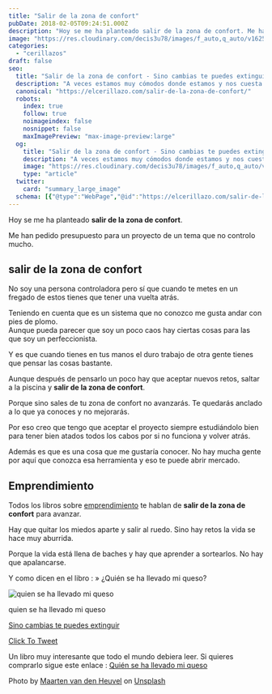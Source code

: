 ```yaml
---
title: "Salir de la zona de confort"
pubDate: 2018-02-05T09:24:51.000Z
description: "Hoy se me ha planteado salir de la zona de confort. Me han pedido presupuesto para un proyecto de un tema que no controlo mucho."
image: "https://res.cloudinary.com/decis3u78/images/f_auto,q_auto/v1625696783/salir_de_la_zona_de_confort_zfvm4o_639d7ca4_6391ff6d/salir_de_la_zona_de_confort_zfvm4o_639d7ca4_6391ff6d.jpg?_i=AA"
categories:
  - "cerillazos"
draft: false
seo:
  title: "Salir de la zona de confort - Sino cambias te puedes extinguir"
  description: "A veces estamos muy cómodos donde estamos y nos cuesta salir de la zona de confort. Pero hay que ponerle un poco de riesgo a la vida sino puede ser muy aburrida. A veces hay que saltar a la piscina y ver que te depara el futuro. Porque Sino cambias te puedes extinguir"
  canonical: "https://elcerillazo.com/salir-de-la-zona-de-confort/"
  robots:
    index: true
    follow: true
    noimageindex: false
    nosnippet: false
    maxImagePreview: "max-image-preview:large"
  og:
    title: "Salir de la zona de confort - Sino cambias te puedes extinguir"
    description: "A veces estamos muy cómodos donde estamos y nos cuesta salir de la zona de confort. Pero hay que ponerle un poco de riesgo a la vida sino puede ser muy aburrida. A veces hay que saltar a la piscina y ver que te depara el futuro. Porque Sino cambias te puedes extinguir"
    image: "https://res.cloudinary.com/decis3u78/images/f_auto,q_auto/v1625696783/salir_de_la_zona_de_confort_zfvm4o_639d7ca4_6391ff6d/salir_de_la_zona_de_confort_zfvm4o_639d7ca4_6391ff6d.jpg?_i=AA"
    type: "article"
  twitter:
    card: "summary_large_image"
  schema: [{"@type":"WebPage","@id":"https://elcerillazo.com/salir-de-la-zona-de-confort/","url":"https://elcerillazo.com/salir-de-la-zona-de-confort/","name":"Salir de la zona de confort - Sino cambias te puedes extinguir","isPartOf":{"@id":"https://elcerillazo.com/#website"},"primaryImageOfPage":{"@id":"https://elcerillazo.com/salir-de-la-zona-de-confort/#primaryimage"},"image":{"@id":"https://elcerillazo.com/salir-de-la-zona-de-confort/#primaryimage"},"thumbnailUrl":"https://res.cloudinary.com/decis3u78/images/f_auto,q_auto/v1625696783/salir_de_la_zona_de_confort_zfvm4o_639d7ca4_6391ff6d/salir_de_la_zona_de_confort_zfvm4o_639d7ca4_6391ff6d.jpg?_i=AA","datePublished":"2018-02-05T10:24:51+00:00","dateModified":"2020-08-12T16:42:35+00:00","author":{"@id":"https://elcerillazo.com/#/schema/person/368d5b496aeaf077b307f248a72abcd9"},"description":"A veces estamos muy cómodos donde estamos y nos cuesta salir de la zona de confort. Pero hay que ponerle un poco de riesgo a la vida sino puede ser muy aburrida. A veces hay que saltar a la piscina y ver que te depara el futuro. Porque Sino cambias te puedes extinguir","breadcrumb":{"@id":"https://elcerillazo.com/salir-de-la-zona-de-confort/#breadcrumb"},"inLanguage":"es","potentialAction":[{"@type":"ReadAction","target":["https://elcerillazo.com/salir-de-la-zona-de-confort/"]}]},{"@type":"ImageObject","inLanguage":"es","@id":"https://elcerillazo.com/salir-de-la-zona-de-confort/#primaryimage","url":"https://res.cloudinary.com/decis3u78/images/f_auto,q_auto/v1625696783/salir_de_la_zona_de_confort_zfvm4o_639d7ca4_6391ff6d/salir_de_la_zona_de_confort_zfvm4o_639d7ca4_6391ff6d.jpg?_i=AA","contentUrl":"https://res.cloudinary.com/decis3u78/images/f_auto,q_auto/v1625696783/salir_de_la_zona_de_confort_zfvm4o_639d7ca4_6391ff6d/salir_de_la_zona_de_confort_zfvm4o_639d7ca4_6391ff6d.jpg?_i=AA","width":1024,"height":683,"caption":"salir de la zona de confort"},{"@type":"BreadcrumbList","@id":"https://elcerillazo.com/salir-de-la-zona-de-confort/#breadcrumb","itemListElement":[{"@type":"ListItem","position":1,"name":"Portada","item":"https://elcerillazo.com/"},{"@type":"ListItem","position":2,"name":"Salir de la zona de confort"}]},{"@type":"WebSite","@id":"https://elcerillazo.com/#website","url":"https://elcerillazo.com/","name":"El Cerillazo","description":"De pequeño hacía hogueras y jugaba con cerillas","potentialAction":[{"@type":"SearchAction","target":{"@type":"EntryPoint","urlTemplate":"https://elcerillazo.com/?s={search_term_string}"},"query-input":{"@type":"PropertyValueSpecification","valueRequired":true,"valueName":"search_term_string"}}],"inLanguage":"es"},{"@type":"Person","@id":"https://elcerillazo.com/#/schema/person/368d5b496aeaf077b307f248a72abcd9","name":"montywp","url":"https://elcerillazo.com/author/montywp/"}]
---
```


Hoy se me ha planteado **salir de la zona de confort**.

Me han pedido presupuesto para un proyecto de un tema que no controlo mucho.

## salir de la zona de confort

No soy una persona controladora pero sí que cuando te metes en un fregado de estos tienes que tener una vuelta atrás.

Teniendo en cuenta que es un sistema que no conozco me gusta andar con pies de plomo.  
Aunque pueda parecer que soy un poco caos hay ciertas cosas para las que soy un perfeccionista.

Y es que cuando tienes en tus manos el duro trabajo de otra gente tienes que pensar las cosas bastante.

Aunque después de pensarlo un poco hay que aceptar nuevos retos, saltar a la piscina y **salir de la zona de confort**.

Porque sino sales de tu zona de confort no avanzarás. Te quedarás anclado a lo que ya conoces y no mejorarás.

Por eso creo que tengo que aceptar el proyecto siempre estudiándolo bien para tener bien atados todos los cabos por si no funciona y volver atrás.

Además es que es una cosa que me gustaría conocer. No hay mucha gente por aquí que conozca esa herramienta y eso te puede abrir mercado.

## Emprendimiento

Todos los libros sobre [emprendimiento](https://elcerillazo.com/la-vida-del-emprendedor-solitaria/) te hablan de **salir de la zona de confort** para avanzar.

Hay que quitar los miedos aparte y salir al ruedo. Sino hay retos la vida se hace muy aburrida.

Porque la vida está llena de baches y hay que aprender a sortearlos. No hay que apalancarse.

Y como dicen en el libro : » ¿Quién se ha llevado mi queso?

![quien se ha llevado mi queso](https://res.cloudinary.com/decis3u78/images/w_172,h_266,c_scale/f_auto,q_auto/v1535968419/quien_se_ha_llevado_mi_queso_eycxxf/quien_se_ha_llevado_mi_queso_eycxxf.jpg?_i=AA)

quien se ha llevado mi queso

[Sino cambias te puedes extinguir](https://twitter.com/share?text=Sino+cambias+te+puedes+extinguir&url=https://elcerillazo.com/salir-de-la-zona-de-confort/)

[Click To Tweet](https://twitter.com/share?text=Sino+cambias+te+puedes+extinguir&url=https://elcerillazo.com/salir-de-la-zona-de-confort/)

Un libro muy interesante que todo el mundo debiera leer. Si quieres comprarlo sigue este enlace : [Quién se ha llevado mi queso](http://amzn.to/2E1f6Cq)

Photo by [Maarten van den Heuvel](https://unsplash.com/photos/VAdFzJJDzgg?utm_source=unsplash&utm_medium=referral&utm_content=creditCopyText) on [Unsplash](https://unsplash.com/search/photos/pool?utm_source=unsplash&utm_medium=referral&utm_content=creditCopyText)